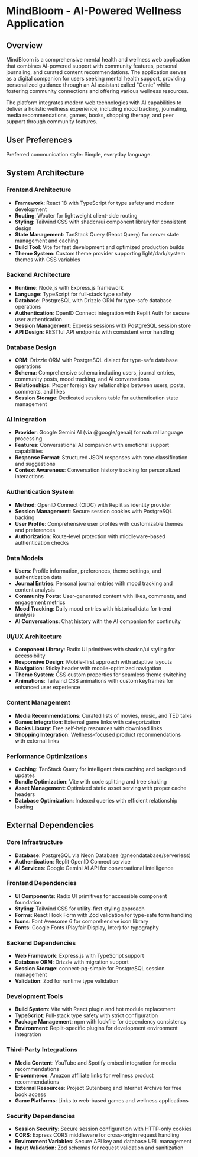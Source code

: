 # MindBloom - AI-Powered Wellness Application

## Overview

MindBloom is a comprehensive mental health and wellness web application that combines AI-powered support with community features, personal journaling, and curated content recommendations. The application serves as a digital companion for users seeking mental health support, providing personalized guidance through an AI assistant called "Genie" while fostering community connections and offering various wellness resources.

The platform integrates modern web technologies with AI capabilities to deliver a holistic wellness experience, including mood tracking, journaling, media recommendations, games, books, shopping therapy, and peer support through community features.

## User Preferences

Preferred communication style: Simple, everyday language.

## System Architecture

### Frontend Architecture
- **Framework**: React 18 with TypeScript for type safety and modern development
- **Routing**: Wouter for lightweight client-side routing
- **Styling**: Tailwind CSS with shadcn/ui component library for consistent design
- **State Management**: TanStack Query (React Query) for server state management and caching
- **Build Tool**: Vite for fast development and optimized production builds
- **Theme System**: Custom theme provider supporting light/dark/system themes with CSS variables

### Backend Architecture
- **Runtime**: Node.js with Express.js framework
- **Language**: TypeScript for full-stack type safety
- **Database**: PostgreSQL with Drizzle ORM for type-safe database operations
- **Authentication**: OpenID Connect integration with Replit Auth for secure user authentication
- **Session Management**: Express sessions with PostgreSQL session store
- **API Design**: RESTful API endpoints with consistent error handling

### Database Design
- **ORM**: Drizzle ORM with PostgreSQL dialect for type-safe database operations
- **Schema**: Comprehensive schema including users, journal entries, community posts, mood tracking, and AI conversations
- **Relationships**: Proper foreign key relationships between users, posts, comments, and likes
- **Session Storage**: Dedicated sessions table for authentication state management

### AI Integration
- **Provider**: Google Gemini AI (via @google/genai) for natural language processing
- **Features**: Conversational AI companion with emotional support capabilities
- **Response Format**: Structured JSON responses with tone classification and suggestions
- **Context Awareness**: Conversation history tracking for personalized interactions

### Authentication System
- **Method**: OpenID Connect (OIDC) with Replit as identity provider
- **Session Management**: Secure session cookies with PostgreSQL backing
- **User Profile**: Comprehensive user profiles with customizable themes and preferences
- **Authorization**: Route-level protection with middleware-based authentication checks

### Data Models
- **Users**: Profile information, preferences, theme settings, and authentication data
- **Journal Entries**: Personal journal entries with mood tracking and content analysis
- **Community Posts**: User-generated content with likes, comments, and engagement metrics
- **Mood Tracking**: Daily mood entries with historical data for trend analysis
- **AI Conversations**: Chat history with the AI companion for continuity

### UI/UX Architecture
- **Component Library**: Radix UI primitives with shadcn/ui styling for accessibility
- **Responsive Design**: Mobile-first approach with adaptive layouts
- **Navigation**: Sticky header with mobile-optimized navigation
- **Theme System**: CSS custom properties for seamless theme switching
- **Animations**: Tailwind CSS animations with custom keyframes for enhanced user experience

### Content Management
- **Media Recommendations**: Curated lists of movies, music, and TED talks
- **Games Integration**: External game links with categorization
- **Books Library**: Free self-help resources with download links
- **Shopping Integration**: Wellness-focused product recommendations with external links

### Performance Optimizations
- **Caching**: TanStack Query for intelligent data caching and background updates
- **Bundle Optimization**: Vite with code splitting and tree shaking
- **Asset Management**: Optimized static asset serving with proper cache headers
- **Database Optimization**: Indexed queries with efficient relationship loading

## External Dependencies

### Core Infrastructure
- **Database**: PostgreSQL via Neon Database (@neondatabase/serverless)
- **Authentication**: Replit OpenID Connect service
- **AI Services**: Google Gemini AI API for conversational intelligence

### Frontend Dependencies
- **UI Components**: Radix UI primitives for accessible component foundation
- **Styling**: Tailwind CSS for utility-first styling approach
- **Forms**: React Hook Form with Zod validation for type-safe form handling
- **Icons**: Font Awesome 6 for comprehensive icon library
- **Fonts**: Google Fonts (Playfair Display, Inter) for typography

### Backend Dependencies
- **Web Framework**: Express.js with TypeScript support
- **Database ORM**: Drizzle with migration support
- **Session Storage**: connect-pg-simple for PostgreSQL session management
- **Validation**: Zod for runtime type validation

### Development Tools
- **Build System**: Vite with React plugin and hot module replacement
- **TypeScript**: Full-stack type safety with strict configuration
- **Package Management**: npm with lockfile for dependency consistency
- **Environment**: Replit-specific plugins for development environment integration

### Third-Party Integrations
- **Media Content**: YouTube and Spotify embed integration for media recommendations
- **E-commerce**: Amazon affiliate links for wellness product recommendations
- **External Resources**: Project Gutenberg and Internet Archive for free book access
- **Game Platforms**: Links to web-based games and wellness applications

### Security Dependencies
- **Session Security**: Secure session configuration with HTTP-only cookies
- **CORS**: Express CORS middleware for cross-origin request handling
- **Environment Variables**: Secure API key and database URL management
- **Input Validation**: Zod schemas for request validation and sanitization